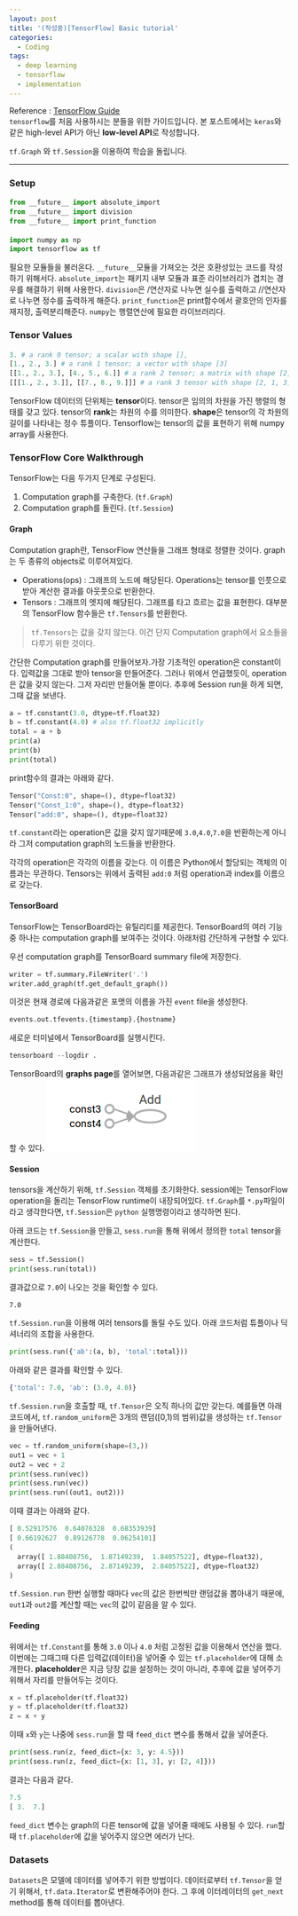 ```yaml
---
layout: post
title: '(작성중)[TensorFlow] Basic tutorial'
categories:
  - Coding
tags:
  - deep learning
  - tensorflow
  - implementation
---
```



Reference : [TensorFlow Guide](https://www.tensorflow.org/guide/low_level_intro)<br>
`tensorflow`를 처음 사용하시는 분들을 위한 가이드입니다. 본 포스트에서는 `keras`와 같은 high-level API가 아닌 **low-level API**로 작성합니다.<br>

`tf.Graph` 와 `tf.Session`을 이용하여 학습을 돌립니다.

---

### Setup
```python
from __future__ import absolute_import
from __future__ import division
from __future__ import print_function

import numpy as np
import tensorflow as tf
```
필요한 모듈들을 불러온다. `__future__`모듈을 가져오는 것은 호환성있는 코드를 작성하기 위해서다. `absolute_import`는 패키지 내부 모듈과 표준 라이브러리가 겹치는 경우를 해결하기 위해 사용한다. `division`은 /연산자로 나누면 실수를 출력하고 //연산자로 나누면 정수를 출력하게 해준다. `print_function`은 print함수에서 괄호안의 인자를 재지정, 출력분리해준다. `numpy`는 행렬연산에 필요한 라이브러리다.

### Tensor Values
```python
3. # a rank 0 tensor; a scalar with shape [],
[1., 2., 3.] # a rank 1 tensor; a vector with shape [3]
[[1., 2., 3.], [4., 5., 6.]] # a rank 2 tensor; a matrix with shape [2, 3]
[[[1., 2., 3.]], [[7., 8., 9.]]] # a rank 3 tensor with shape [2, 1, 3]
```
TensorFlow 데이터의 단위체는 **tensor**이다. tensor은 임의의 차원을 가진 행렬의 형태를 갖고 있다. tensor의 **rank**는 차원의 수를 의미한다. **shape**은 tensor의 각 차원의 길이를 나타내는 정수 튜플이다. Tensorflow는 tensor의 값을 표현하기 위해 numpy array를 사용한다.

### TensorFlow Core Walkthrough
TensorFlow는 다음 두가지 단계로 구성된다.
1. Computation graph를 구축한다. (`tf.Graph`)
2. Computation graph를 돌린다. (`tf.Session`)

#### Graph
Computation graph란, TensorFlow 연산들을 그래프 형태로 정렬한 것이다. graph는 두 종류의 objects로 이루어져있다.
* Operations(ops) : 그래프의 노드에 해당된다. Operations는 tensor를 인풋으로 받아 계산한 결과를 아웃풋으로 반환한다.
* Tensors : 그래프의 엣지에 해당된다. 그래프를 타고 흐르는 값을 표현한다. 대부분의 TensorFlow 함수들은 `tf.Tensors`를 반환한다.

> `tf.Tensors`는 값을 갖지 않는다. 이건 단지 Computation graph에서 요소들을 다루기 위한 것이다.

간단한 Computation graph를 만들어보자.가장 기초적인 operation은 constant이다. 입력값을 그대로 받아 tensor을 만들어준다. 그러나 위에서 언급했듯이, operation은 값을 갖지 않는다. 그저 자리만 만들어둘 뿐이다. 추후에 Session run을 하게 되면, 그때 값을 보낸다.
```python
a = tf.constant(3.0, dtype=tf.float32)
b = tf.constant(4.0) # also tf.float32 implicitly
total = a + b
print(a)
print(b)
print(total)
```
print함수의 결과는 아래와 같다.

```python
Tensor("Const:0", shape=(), dtype=float32)
Tensor("Const_1:0", shape=(), dtype=float32)
Tensor("add:0", shape=(), dtype=float32)
```
`tf.constant`라는 operation은 값을 갖지 않기때문에 `3.0`,`4.0`,`7.0`을 반환하는게 아니라 그저 computation graph의 노드들을 반환한다.

각각의 operation은 각각의 이름을 갖는다. 이 이름은 Python에서 할당되는 객체의 이름과는 무관하다. Tensors는 위에서 출력된 `add:0` 처럼 operation과 index를 이름으로 갖는다. 

#### TensorBoard
TensorFlow는 TensorBoard라는 유틸리티를 제공한다. TensorBoard의 여러 기능중 하나는 computation graph를 보여주는 것이다. 아래처럼 간단하게 구현할 수 있다.

우선 computation graph를 TensorBoard summary file에 저장한다.
```python
writer = tf.summary.FileWriter('.')
writer.add_graph(tf.get_default_graph())
```
이것은 현재 경로에 다음과같은 포맷의 이름을 가진 `event` file을 생성한다.
```python
events.out.tfevents.{timestamp}.{hostname}
```
새로운 터미널에서 TensorBoard를 실행시킨다.
```python
tensorboard --logdir .
```
TensorBoard의 **graphs page**를 열어보면, 다음과같은 그래프가 생성되었음을 확인할 수 있다.
![computation graph](/assets/img/TensorFlow/TF-introduction-01.png)


#### Session
tensors을 계산하기 위해, `tf.Session` 객체를 초기화한다. session에는 TensorFlow operation을 돌리는 TensorFlow runtime이 내장되어있다. `tf.Graph`를 `*.py`파일이라고 생각한다면, `tf.Session`은 `python` 실행명령이라고 생각하면 된다.

아래 코드는 `tf.Session`을 만들고, `sess.run`을 통해 위에서 정의한 `total` tensor을 계산한다.
```python
sess = tf.Session()
print(sess.run(total))
```
결과값으로 `7.0`이 나오는 것을 확인할 수 있다.
```ptyhon
7.0
```
`tf.Session.run`을 이용해 여러 tensors를 돌릴 수도 있다. 아래 코드처럼 튜플이나 딕셔너리의 조합을 사용한다.
```python
print(sess.run({'ab':(a, b), 'total':total}))
```
아래와 같은 결과를 확인할 수 있다.
```python
{'total': 7.0, 'ab': (3.0, 4.0)}
```

`tf.Session.run`을 호출할 때, `tf.Tensor`은 오직 하나의 값만 갖는다. 예를들면 아래 코드에서, `tf.random_uniform`은 3개의 랜덤([0,1)의 범위)값을 생성하는 `tf.Tensor`을 만들어낸다.

```python
vec = tf.random_uniform(shape=(3,))
out1 = vec + 1
out2 = vec + 2
print(sess.run(vec))
print(sess.run(vec))
print(sess.run((out1, out2)))
```
이때 결과는 아래와 같다.
```python
[ 0.52917576  0.64076328  0.68353939]
[ 0.66192627  0.89126778  0.06254101]
(
  array([ 1.88408756,  1.87149239,  1.84057522], dtype=float32),
  array([ 2.88408756,  2.87149239,  2.84057522], dtype=float32)
)
```
`tf.Session.run` 한번 실행할 때마다 `vec`의 값은 한번씩만 랜덤값을 뽑아내기 때문에, `out1`과 `out2`를 계산할 때는 `vec`의 값이 같음을 알 수 있다.


#### Feeding
위에서는 `tf.Constant`를 통해 `3.0` 이나 `4.0` 처럼 고정된 값을 이용해서 연산을 했다. 이번에는 그때그때 다른 입력값(데이터)을 넣어줄 수 있는 `tf.placeholder`에 대해 소개한다. **placeholder**은 지금 당장 값을 설정하는 것이 아니라, 추후에 값을 넣어주기 위해서 자리를 만들어두는 것이다.

```python
x = tf.placeholder(tf.float32)
y = tf.placeholder(tf.float32)
z = x + y
```
이때 `x`와 `y`는 나중에 `sess.run`을 할 때 `feed_dict` 변수를 통해서 값을 넣어준다.
```python
print(sess.run(z, feed_dict={x: 3, y: 4.5}))
print(sess.run(z, feed_dict={x: [1, 3], y: [2, 4]}))
```
결과는 다음과 같다.
```python
7.5
[ 3.  7.]
```
`feed_dict` 변수는 graph의 다른 tensor에 값을 넣어줄 때에도 사용될 수 있다. `run`할때 `tf.placeholder`에 값을 넣어주지 않으면 에러가 난다.

### Datasets
`Datasets`은 모델에 데이터를 넣어주기 위한 방법이다. 데이터로부터 `tf.Tensor`을 얻기 위해서, `tf.data.Iterator`로 변환해주어야 한다. 그 후에 이터레이터의 `get_next` method를 통해 데이터를 뽑아낸다.



